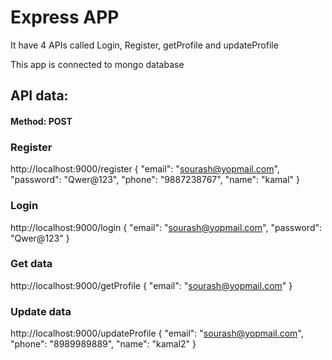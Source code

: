 # Express APP

It have 4 APIs called Login, Register, getProfile and updateProfile

This app is connected to mongo database


## API data:

#### Method: POST

### Register
http://localhost:9000/register 
{
    "email": "sourash@yopmail.com",
    "password": "Qwer@123",
    "phone": "9887238767",
    "name": "kamal"
}

### Login
http://localhost:9000/login
{
    "email": "sourash@yopmail.com",
    "password": "Qwer@123"
}

### Get data
http://localhost:9000/getProfile
{
    "email": "sourash@yopmail.com"
}

### Update data
http://localhost:9000/updateProfile
{
    "email": "sourash@yopmail.com",
    "phone": "8989989889",
    "name": "kamal2"
}



